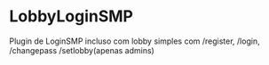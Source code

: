 # LobbyLoginSMP
Plugin de LoginSMP incluso com lobby simples com /register, /login, /changepass /setlobby(apenas admins)
